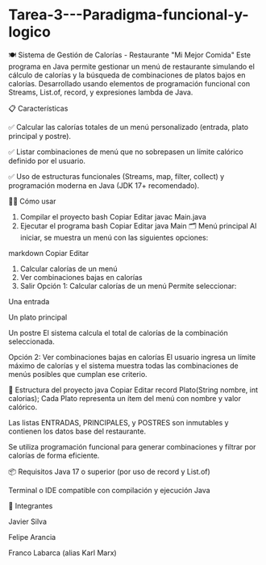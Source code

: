 # Tarea-3---Paradigma-funcional-y-logico
🍽️ Sistema de Gestión de Calorías - Restaurante "Mi Mejor Comida"
Este programa en Java permite gestionar un menú de restaurante simulando el cálculo de calorías y la búsqueda de combinaciones de platos bajos en calorías. Desarrollado usando elementos de programación funcional con Streams, List.of, record, y expresiones lambda de Java.

📋 Características

✅ Calcular las calorías totales de un menú personalizado (entrada, plato principal y postre).

✅ Listar combinaciones de menú que no sobrepasen un límite calórico definido por el usuario.

✅ Uso de estructuras funcionales (Streams, map, filter, collect) y programación moderna en Java (JDK 17+ recomendado).

🧑‍💻 Cómo usar
1. Compilar el proyecto
bash
Copiar
Editar
javac Main.java
2. Ejecutar el programa
bash
Copiar
Editar
java Main
🗂️ Menú principal
Al iniciar, se muestra un menú con las siguientes opciones:

markdown
Copiar
Editar
1. Calcular calorías de un menú
2. Ver combinaciones bajas en calorías
3. Salir
Opción 1: Calcular calorías de un menú
Permite seleccionar:

Una entrada

Un plato principal

Un postre
El sistema calcula el total de calorías de la combinación seleccionada.

Opción 2: Ver combinaciones bajas en calorías
El usuario ingresa un límite máximo de calorías y el sistema muestra todas las combinaciones de menús posibles que cumplan ese criterio.

🧠 Estructura del proyecto
java
Copiar
Editar
record Plato(String nombre, int calorias);
Cada Plato representa un ítem del menú con nombre y valor calórico.

Las listas ENTRADAS, PRINCIPALES, y POSTRES son inmutables y contienen los datos base del restaurante.

Se utiliza programación funcional para generar combinaciones y filtrar por calorías de forma eficiente.

📦 Requisitos
Java 17 o superior (por uso de record y List.of)

Terminal o IDE compatible con compilación y ejecución Java

👥 Integrantes

Javier Silva

Felipe Arancia

Franco Labarca (alias Karl Marx)
